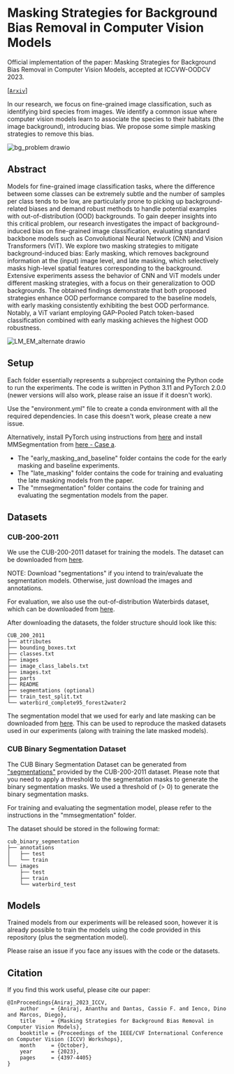 # Masking Strategies for Background Bias Removal in Computer Vision Models

Official implementation of the paper: Masking Strategies for Background Bias Removal in Computer Vision Models, accepted at ICCVW-OODCV 2023.

[[`Arxiv`]](https://arxiv.org/abs/2308.12127)

In our research, we focus on fine-grained image classification, such as identifying bird species from images. We identify a common issue where computer vision models learn to associate the species to their habitats (the image background), introducing bias. We propose some simple masking strategies to remove this bias.

![bg_problem drawio](https://github.com/ananthu-aniraj/masking_strategies_bias_removal/assets/50333505/feb600d7-2450-4903-a494-c7035affe095)


## Abstract

Models for fine-grained image classification tasks, where the difference between some classes can be extremely subtle and the number of samples per class tends to be low, are particularly prone to picking up background-related biases and demand robust methods to handle potential examples with out-of-distribution (OOD) backgrounds. To gain deeper insights into this critical problem, our research investigates the impact of background-induced bias on fine-grained image classification, evaluating standard backbone models such as Convolutional Neural Network (CNN) and Vision Transformers (ViT). We explore two masking strategies to mitigate background-induced bias: Early masking, which removes background information at the (input) image level, and late masking, which selectively masks high-level spatial features corresponding to the background. Extensive experiments assess the behavior of CNN and ViT models under different masking strategies, with a focus on their generalization to OOD backgrounds. The obtained findings demonstrate that both proposed strategies enhance OOD performance compared to the baseline models, with early masking consistently exhibiting the best OOD performance. Notably, a ViT variant employing GAP-Pooled Patch token-based classification combined with early masking achieves the highest OOD robustness.

![LM_EM_alternate drawio](https://github.com/ananthu-aniraj/masking_strategies_bias_removal/assets/50333505/462a5653-0e43-443f-836f-6fe6db09a723)


## Setup
Each folder essentially represents a subproject containing the Python code to run the experiments. The code is written in Python 3.11 and PyTorch 2.0.0 (newer versions will also work, please raise an issue if it doesn't work).

Use the "environment.yml" file to create a conda environment with all the required dependencies.
In case this doesn't work, please create a new issue. 

Alternatively, install PyTorch using instructions from [here](https://pytorch.org/get-started/locally/) and install MMSegmentation from [here - Case a](https://github.com/open-mmlab/mmsegmentation/blob/main/docs/en/get_started.md#installation).

- The "early_masking_and_baseline" folder contains the code for the early masking and baseline experiments. 
- The "late_masking" folder contains the code for training and evaluating the late masking models from the paper.
- The "mmsegmentation" folder contains the code for training and evaluating the segmentation models from the paper.



## Datasets

### CUB-200-2011
We use the CUB-200-2011 dataset for training the models. The dataset can be downloaded from [here](https://www.vision.caltech.edu/datasets/cub_200_2011/). 

NOTE: Download "segmentations" if you intend to train/evaluate the segmentation models. Otherwise, just download the images and annotations.

For evaluation, we also use the out-of-distribution Waterbirds dataset, which can be downloaded from [here](https://nlp.stanford.edu/data/dro/waterbird_complete95_forest2water2.tar.gz).

After downloading the datasets, the folder structure should look like this:

```
CUB_200_2011
├── attributes
├── bounding_boxes.txt
├── classes.txt
├── images
├── image_class_labels.txt
├── images.txt
├── parts
├── README
├── segmentations (optional)
├── train_test_split.txt
└── waterbird_complete95_forest2water2
```


The segmentation model that we used for early and late masking can be downloaded from [here](https://drive.google.com/file/d/1m1gTCRte-sZ5uD86SeZTh9C-gSlGdVul/view?usp=sharing). 
This can be used to reproduce the masked datasets used in our experiments (along with training the late masked models).

### CUB Binary Segmentation Dataset

The CUB Binary Segmentation Dataset can be generated from ["segmentations"](https://www.vision.caltech.edu/datasets/cub_200_2011/) provided by the CUB-200-2011 dataset.
Please note that you need to apply a threshold to the segmentation masks to generate the binary segmentation masks. We used a threshold of (> 0) to generate the binary segmentation masks.

For training and evaluating the segmentation model, please refer to the instructions in the "mmsegmentation" folder.

The dataset should be stored in the following format:

```
cub_binary_segmentation
├── annotations
│   ├── test
│   └── train
└── images
    ├── test
    ├── train
    └── waterbird_test
```

## Models

Trained models from our experiments will be released soon, however it is already possible to train the models using the code provided in this repository (plus the segmentation model).

Please raise an issue if you face any issues with the code or the datasets.

## Citation

If you find this work useful, please cite our paper:

``` 
@InProceedings{Aniraj_2023_ICCV,
    author    = {Aniraj, Ananthu and Dantas, Cassio F. and Ienco, Dino and Marcos, Diego},
    title     = {Masking Strategies for Background Bias Removal in Computer Vision Models},
    booktitle = {Proceedings of the IEEE/CVF International Conference on Computer Vision (ICCV) Workshops},
    month     = {October},
    year      = {2023},
    pages     = {4397-4405}
}
```
